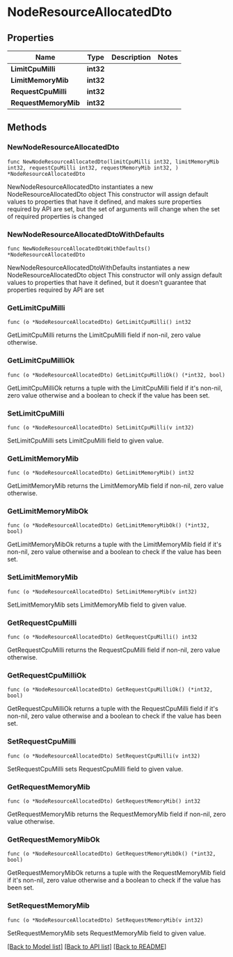 # NodeResourceAllocatedDto

## Properties

Name | Type | Description | Notes
------------ | ------------- | ------------- | -------------
**LimitCpuMilli** | **int32** |  | 
**LimitMemoryMib** | **int32** |  | 
**RequestCpuMilli** | **int32** |  | 
**RequestMemoryMib** | **int32** |  | 

## Methods

### NewNodeResourceAllocatedDto

`func NewNodeResourceAllocatedDto(limitCpuMilli int32, limitMemoryMib int32, requestCpuMilli int32, requestMemoryMib int32, ) *NodeResourceAllocatedDto`

NewNodeResourceAllocatedDto instantiates a new NodeResourceAllocatedDto object
This constructor will assign default values to properties that have it defined,
and makes sure properties required by API are set, but the set of arguments
will change when the set of required properties is changed

### NewNodeResourceAllocatedDtoWithDefaults

`func NewNodeResourceAllocatedDtoWithDefaults() *NodeResourceAllocatedDto`

NewNodeResourceAllocatedDtoWithDefaults instantiates a new NodeResourceAllocatedDto object
This constructor will only assign default values to properties that have it defined,
but it doesn't guarantee that properties required by API are set

### GetLimitCpuMilli

`func (o *NodeResourceAllocatedDto) GetLimitCpuMilli() int32`

GetLimitCpuMilli returns the LimitCpuMilli field if non-nil, zero value otherwise.

### GetLimitCpuMilliOk

`func (o *NodeResourceAllocatedDto) GetLimitCpuMilliOk() (*int32, bool)`

GetLimitCpuMilliOk returns a tuple with the LimitCpuMilli field if it's non-nil, zero value otherwise
and a boolean to check if the value has been set.

### SetLimitCpuMilli

`func (o *NodeResourceAllocatedDto) SetLimitCpuMilli(v int32)`

SetLimitCpuMilli sets LimitCpuMilli field to given value.


### GetLimitMemoryMib

`func (o *NodeResourceAllocatedDto) GetLimitMemoryMib() int32`

GetLimitMemoryMib returns the LimitMemoryMib field if non-nil, zero value otherwise.

### GetLimitMemoryMibOk

`func (o *NodeResourceAllocatedDto) GetLimitMemoryMibOk() (*int32, bool)`

GetLimitMemoryMibOk returns a tuple with the LimitMemoryMib field if it's non-nil, zero value otherwise
and a boolean to check if the value has been set.

### SetLimitMemoryMib

`func (o *NodeResourceAllocatedDto) SetLimitMemoryMib(v int32)`

SetLimitMemoryMib sets LimitMemoryMib field to given value.


### GetRequestCpuMilli

`func (o *NodeResourceAllocatedDto) GetRequestCpuMilli() int32`

GetRequestCpuMilli returns the RequestCpuMilli field if non-nil, zero value otherwise.

### GetRequestCpuMilliOk

`func (o *NodeResourceAllocatedDto) GetRequestCpuMilliOk() (*int32, bool)`

GetRequestCpuMilliOk returns a tuple with the RequestCpuMilli field if it's non-nil, zero value otherwise
and a boolean to check if the value has been set.

### SetRequestCpuMilli

`func (o *NodeResourceAllocatedDto) SetRequestCpuMilli(v int32)`

SetRequestCpuMilli sets RequestCpuMilli field to given value.


### GetRequestMemoryMib

`func (o *NodeResourceAllocatedDto) GetRequestMemoryMib() int32`

GetRequestMemoryMib returns the RequestMemoryMib field if non-nil, zero value otherwise.

### GetRequestMemoryMibOk

`func (o *NodeResourceAllocatedDto) GetRequestMemoryMibOk() (*int32, bool)`

GetRequestMemoryMibOk returns a tuple with the RequestMemoryMib field if it's non-nil, zero value otherwise
and a boolean to check if the value has been set.

### SetRequestMemoryMib

`func (o *NodeResourceAllocatedDto) SetRequestMemoryMib(v int32)`

SetRequestMemoryMib sets RequestMemoryMib field to given value.



[[Back to Model list]](../README.md#documentation-for-models) [[Back to API list]](../README.md#documentation-for-api-endpoints) [[Back to README]](../README.md)


